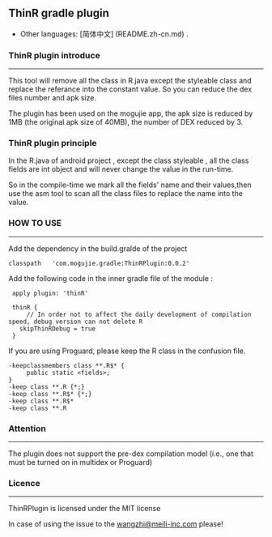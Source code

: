## ThinR gradle plugin
* Other languages: [简体中文] (README.zh-cn.md) .



### ThinR plugin introduce
***


This tool will remove all the class in R.java except the styleable class and replace the referance into the constant value. So you can reduce the dex files number and apk size.

The plugin has been used on the mogujie app, the apk size is reduced by 1MB (the original apk size of 40MB), the number of DEX reduced by 3.

### ThinR plugin principle


In the R.java of android project , except the class styleable , all the class fields are int object and will never change the value in the run-time.

So in the compile-time we mark all the fields' name and their values,then use the asm tool to scan all the class files to replace the name into the value.


### HOW TO USE
***
Add the dependency in the build.gralde of the project

 	classpath   'com.mogujie.gradle:ThinRPlugin:0.0.2'
 
Add the following code in the inner gradle file of the module :

	 apply plugin: 'thinR'
	 
	 thinR {
	     // In order not to affect the daily development of compilation speed, debug version can not delete R
	   skipThinRDebug = true
	 }

If you are using Proguard, please keep the R class in the confusion file.

	
	-keepclassmembers class **.R$* {
		 public static <fields>;
	}
	-keep class **.R {*;}
	-keep class **.R$* {*;}
	-keep class **.R$*
	-keep class **.R

### Attention
***
The plugin does not support the pre-dex compilation model (i.e., one that must be turned on in multidex or Proguard)
	    
### Licence
***
ThinRPlugin is licensed under the MIT license




In case of using the issue to the wangzhi@meili-inc.com please!